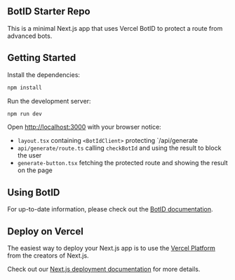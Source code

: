 ## BotID Starter Repo

This is a minimal Next.js app that uses Vercel BotID to protect a route from advanced bots.

## Getting Started

Install the dependencies:

```bash
npm install
```

Run the development server:

```bash
npm run dev
```

Open [http://localhost:3000](http://localhost:3000) with your browser notice:

- `layout.tsx` containing `<BotIdClient>` protecting `/api/generate
- `api/generate/route.ts` calling `checkBotId` and using the result to block the user
- `generate-button.tsx` fetching the protected route and showing the result on the page

## Using BotID

For up-to-date information, please check out the [BotID documentation](https://vercel.com/docs/botid).

## Deploy on Vercel

The easiest way to deploy your Next.js app is to use the [Vercel Platform](https://vercel.com/new?utm_medium=default-template&filter=next.js&utm_source=create-next-app&utm_campaign=create-next-app-readme) from the creators of Next.js.

Check out our [Next.js deployment documentation](https://nextjs.org/docs/app/building-your-application/deploying) for more details.
